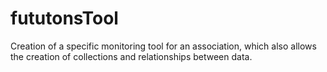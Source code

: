 # fututonsTool
Creation of a specific monitoring tool for an association, which also allows the creation of collections and relationships between data.
